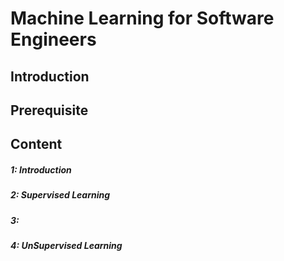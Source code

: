 # Machine Learning for Software Engineers

## Introduction

## Prerequisite

## Content

##### 1: Introduction 
##### 2: Supervised Learning
##### 3:
##### 4: UnSupervised Learning 
